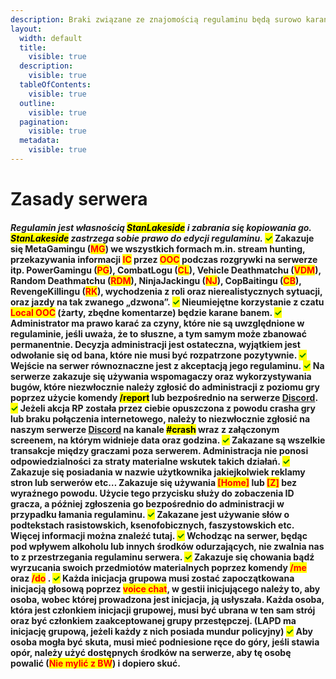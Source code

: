 ```yaml
---
description: Braki związane ze znajomością regulaminu będą surowo karane.
layout:
  width: default
  title:
    visible: true
  description:
    visible: true
  tableOfContents:
    visible: true
  outline:
    visible: true
  pagination:
    visible: true
  metadata:
    visible: true
---
```


# Zasady serwera

#### _Regulamin jest własnością <mark style="color:$primary;">StanLakeside</mark> i zabrania się kopiowania go. <mark style="color:$primary;">StanLakeside</mark> zastrzega sobie prawo do edycji regulaminu._ &#xD;  <mark style="color:green;">**✓**</mark> Zakazuje się MetaGamingu (<mark style="color:red;">MG</mark>) we wszystkich formach m.in. stream hunting, przekazywania informacji <mark style="color:red;">IC</mark> przez <mark style="color:red;">OOC</mark> podczas rozgrywki na&#xD; serwerze itp. PowerGamingu (<mark style="color:red;">PG</mark>), CombatLogu (<mark style="color:red;">CL</mark>), Vehicle Deathmatchu (<mark style="color:red;">VDM</mark>), Random Deathmatchu (<mark style="color:red;">RDM</mark>), NinjaJackingu (<mark style="color:red;">NJ</mark>),&#xD; CopBaitingu (<mark style="color:red;">CB</mark>), RevengeKillingu (<mark style="color:red;">RK</mark>), wychodzenia z roli oraz nierealistycznych sytuacji, oraz jazdy na tak zwanego „dzwona”.&#xD;  <mark style="color:green;">**✓**</mark> Nieumiejętne korzystanie z czatu <mark style="color:red;">Local OOC</mark> (żarty, zbędne komentarze) będzie karane banem.&#xD;  <mark style="color:green;">**✓**</mark> Administrator ma prawo karać za czyny, które nie są uwzględnione w regulaminie, jeśli uważa, że to słuszne, a tym samym może zbanować&#xD; permanentnie. Decyzja administracji jest ostateczna, wyjątkiem jest odwołanie się od bana, które nie musi być rozpatrzone pozytywnie.&#xD;  <mark style="color:green;">**✓**</mark> Wejście na serwer równoznaczne jest z akceptacją jego regulaminu.&#xD;  <mark style="color:green;">**✓**</mark> Na serwerze zakazuje się używania wspomagaczy oraz wykorzystywania bugów, które niezwłocznie należy zgłosić do administracji z poziomu&#xD; gry poprzez użycie komendy <mark style="color:$warning;">/report</mark> lub bezpośrednio na serwerze [Discord](https://discord.gg/6hC4BUkW).&#xD;  <mark style="color:green;">**✓**</mark> Jeżeli akcja RP została przez ciebie opuszczona z powodu crasha gry lub braku połączenia internetowego, należy to niezwłocznie zgłosić na&#xD; naszym serwerze [Discord](https://discord.gg/6hC4BUkW) na kanale <mark style="color:$warning;">#crash</mark> wraz z załączonym screenem, na którym widnieje data oraz godzina.&#xD; &#xD; <mark style="color:green;">**✓**</mark> Zakazane są wszelkie transakcje między graczami poza serwerem. Administracja nie ponosi odpowiedzialności za straty materialne wskutek&#xD; takich działań.&#xD;  <mark style="color:green;">**✓**</mark> Zakazuje się posiadania w nazwie użytkownika jakiejkolwiek reklamy stron lub serwerów etc…&#xD; Zakazuje się używania <mark style="color:red;">\[Home]</mark> lub <mark style="color:red;">\[Z]</mark> bez wyraźnego powodu. Użycie tego przycisku służy do zobaczenia ID gracza, a później zgłoszenia go&#xD; bezpośrednio do administracji w przypadku łamania regulaminu.&#xD; &#xD; <mark style="color:green;">**✓**</mark> Zakazane jest używanie słów o podtekstach rasistowskich, ksenofobicznych, faszystowskich etc. Więcej informacji można znaleźć tutaj.  <mark style="color:green;">**✓**</mark> Wchodząc na serwer, będąc pod wpływem alkoholu lub innych środków odurzających, nie zwalnia nas to z przestrzegania regulaminu&#xD; serwera.&#xD;  <mark style="color:green;">**✓**</mark> Zakazuje się chowania bądź wyrzucania swoich przedmiotów materialnych poprzez komendy <mark style="color:red;">/me</mark> oraz <mark style="color:red;">/do</mark>&#xD;.  <mark style="color:green;">**✓**</mark> Każda inicjacja grupowa musi zostać zapoczątkowana inicjacją głosową poprzez <mark style="color:red;">voice chat</mark>, w gestii inicjującego należy to, aby osoba, wobec&#xD; której prowadzona jest inicjacja, ją usłyszała. Każda osoba, która jest członkiem inicjacji grupowej, musi być ubrana w ten sam strój oraz być&#xD; członkiem zaakceptowanej grupy przestępczej. (LAPD ma inicjację grupową, jeżeli każdy z nich posiada mundur policyjny)&#xD;  <mark style="color:green;">**✓**</mark> Aby osoba mogła być skuta, musi mieć podniesione ręce do góry, jeśli stawia opór, należy użyć dostępnych środków na serwerze, aby tę&#xD; osobę powalić (<mark style="color:red;">Nie mylić z BW</mark>) i dopiero skuć.
